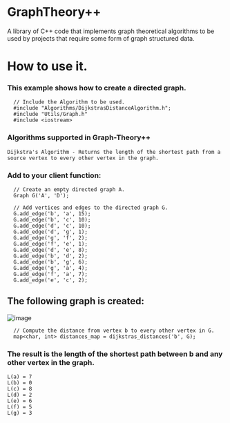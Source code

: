 # GraphTheory++

A library of C++ code that implements graph theoretical algorithms to be used by projects that require some form of graph structured data.

# How to use it.
### This example shows how to create a directed graph.
``` 
  // Include the Algorithm to be used.
  #include "Algorithms/DijkstrasDistanceAlgorithm.h";
  #include "Utils/Graph.h"
  #include <iostream>
```  
### Algorithms supported in Graph-Theory++
```
Dijkstra's Algorithm - Returns the length of the shortest path from a source vertex to every other vertex in the graph.  
```


### Add to your client function:
```
  // Create an empty directed graph A.
  Graph G('A', 'D');
 
  // Add vertices and edges to the directed graph G.
  G.add_edge('b', 'a', 15);
  G.add_edge('b', 'c', 10);
  G.add_edge('d', 'c', 10);
  G.add_edge('d', 'g', 1);
  G.add_edge('g', 'f', 2);
  G.add_edge('f', 'e', 1);
  G.add_edge('d', 'e', 8);
  G.add_edge('b', 'd', 2);
  G.add_edge('b', 'g', 6);
  G.add_edge('g', 'a', 4);
  G.add_edge('f', 'a', 7);
  G.add_edge('e', 'c', 2);
```
## The following graph is created:
![image](https://github.com/LuisRobaina/Graph-Theory-Plus-Plus/blob/master/Images/Sample%20Graph.jpeg)

```
  // Compute the distance from vertex b to every other vertex in G.
  map<char, int> distances_map = dijkstras_distances('b', G);
```
### The result is the length of the shortest path between b and any other vertex in the graph.
```
L(a) = 7
L(b) = 0
L(c) = 8
L(d) = 2
L(e) = 6
L(f) = 5
L(g) = 3
```
